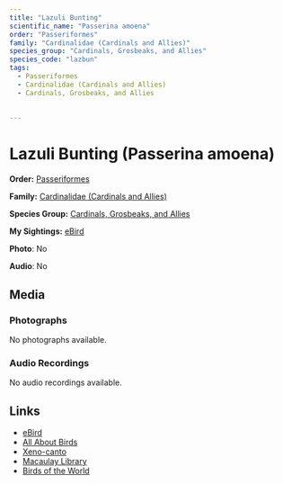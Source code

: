 ```yaml
---
title: "Lazuli Bunting"
scientific_name: "Passerina amoena"
order: "Passeriformes"
family: "Cardinalidae (Cardinals and Allies)"
species_group: "Cardinals, Grosbeaks, and Allies"
species_code: "lazbun"
tags: 
  - Passeriformes
  - Cardinalidae (Cardinals and Allies)
  - Cardinals, Grosbeaks, and Allies
  
  
---
```


# Lazuli Bunting (Passerina amoena)

**Order:** [Passeriformes](/tags/passeriformes)

**Family:** [Cardinalidae (Cardinals and Allies)](/tags/cardinalidae-cardinals-and-allies)

**Species Group:** [Cardinals, Grosbeaks, and Allies](/tags/cardinals-grosbeaks-and-allies)

**My Sightings:** [eBird](https://ebird.org/lifelist?r=world&time=life&spp=lazbun)

**Photo**: No 

**Audio**: No

## Media
### Photographs
No photographs available.

### Audio Recordings
No audio recordings available.

## Links
* [eBird](https://ebird.org/species/lazbun) 
* [All About Birds](https://www.allaboutbirds.org/guide/lazbun) 
* [Xeno-canto](https://www.xeno-canto.org/species/passerina-amoena) 
* [Macaulay Library](https://search.macaulaylibrary.org/catalog?taxonCode=lazbun&sort=rating_rank_desc)
* [Birds of the World](https://birdsoftheworld.org/bow/species/lazbun)
